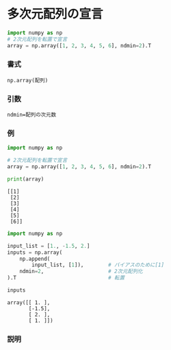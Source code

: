 # 多次元配列の宣言


```python
import numpy as np
# 2次元配列を転置で宣言
array = np.array([1, 2, 3, 4, 5, 6], ndmin=2).T
```

### 書式

	np.array(配列)

### 引数

	ndmin=配列の次元数

### 例

```python
import numpy as np

# 2次元配列を転置で宣言
array = np.array([1, 2, 3, 4, 5, 6], ndmin=2).T

print(array)

```
```
[[1]
 [2]
 [3]
 [4]
 [5]
 [6]]
```

```python
import numpy as np

input_list = [1., -1.5, 2.]
inputs = np.array(
    np.append(
        input_list, [1]),        # バイアスのために[1]
    ndmin=2,                     # 2次元配列化
).T                              # 転置

inputs
```

```
array([[ 1. ],
       [-1.5],
       [ 2. ],
       [ 1. ]])
```

### 説明
